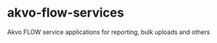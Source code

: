 akvo-flow-services
==================

Akvo FLOW service applications for reporting, bulk uploads and others
